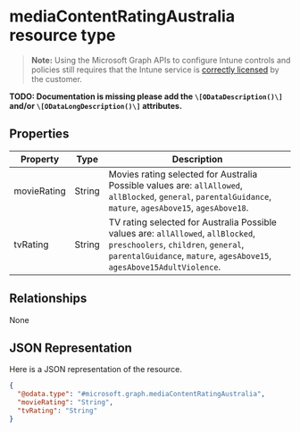 ﻿# mediaContentRatingAustralia resource type

> **Note:** Using the Microsoft Graph APIs to configure Intune controls and policies still requires that the Intune service is [correctly licensed](https://go.microsoft.com/fwlink/?linkid=839381) by the customer.

**TODO: Documentation is missing please add the `\[ODataDescription()\]` and/or `\[ODataLongDescription()\]` attributes.**
## Properties
|Property|Type|Description|
|---|---|---|
|movieRating|String|Movies rating selected for Australia Possible values are: `allAllowed`, `allBlocked`, `general`, `parentalGuidance`, `mature`, `agesAbove15`, `agesAbove18`.|
|tvRating|String|TV rating selected for Australia Possible values are: `allAllowed`, `allBlocked`, `preschoolers`, `children`, `general`, `parentalGuidance`, `mature`, `agesAbove15`, `agesAbove15AdultViolence`.|

## Relationships
None
## JSON Representation
Here is a JSON representation of the resource.
<!-- {
  "blockType": "resource",
  "keyProperty": "id",
  "@odata.type": "microsoft.graph.mediaContentRatingAustralia"
}
-->
```json
{
  "@odata.type": "#microsoft.graph.mediaContentRatingAustralia",
  "movieRating": "String",
  "tvRating": "String"
}
```



